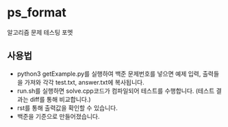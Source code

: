 # ps_format
알고리즘 문제 테스팅 포멧

## 사용법
- python3 getExample.py를 실행하여 백준 문제번호를 넣으면 예제 입력, 출력들을 가져와 각각 test.txt, answer.txt에 복사됩니다.
- run.sh를 실행하면 solve.cpp코드가 컴파일되어 테스트를 수행합니다. (테스트 결과는 diff를 통해 비교합니다.)
- rst를 통해 출력값을 확인할 수 있습니다.
- 백준을 기준으로 만들어졌습니다.
